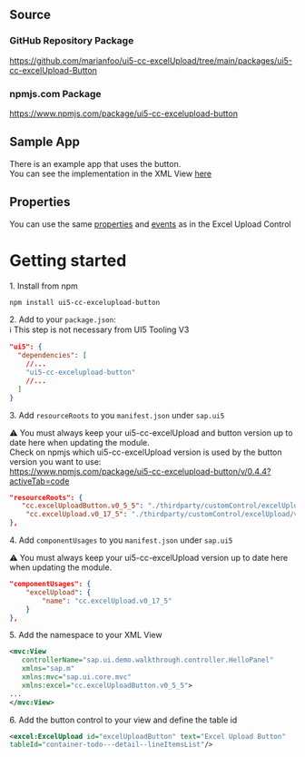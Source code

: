 ## Source

### GitHub Repository Package
https://github.com/marianfoo/ui5-cc-excelUpload/tree/main/packages/ui5-cc-excelUpload-Button

### npmjs.com Package

https://www.npmjs.com/package/ui5-cc-excelupload-button

## Sample App

There is an example app that uses the button.  
You can see the implementation in the XML View [here](https://github.com/marianfoo/ui5-cc-excelUpload/blob/d4f841329cb36d3b35371f0fdc3c06ed78fb2a92/examples/packages/ordersv2freestylenondraft/webapp/view/Detail.view.xml#L12)

## Properties

You can use the same [properties](Configuration.md) and [events](Events.md) as in the Excel Upload Control

# Getting started

1\. Install from npm

```sh
npm install ui5-cc-excelupload-button
```

2\.  Add to your `package.json`:  
:information_source: This step is not necessary from UI5 Tooling V3

````json
"ui5": {
  "dependencies": [
    //...
    "ui5-cc-excelupload-button"
    //...
  ]
}
````

3\. Add `resourceRoots` to you `manifest.json` under `sap.ui5`
   
⚠️ You must always keep your ui5-cc-excelUpload and button version up to date here when updating the module.  
Check on npmjs which ui5-cc-excelUpload version is used by the button version you want to use:   
https://www.npmjs.com/package/ui5-cc-excelupload-button/v/0.4.4?activeTab=code

````json
"resourceRoots": {
   "cc.excelUploadButton.v0_5_5": "./thirdparty/customControl/excelUploadButton/v0_5_5",
    "cc.excelUpload.v0_17_5": "./thirdparty/customControl/excelUpload/v0_17_5"
},
````

4\. Add `componentUsages` to you `manifest.json` under `sap.ui5`
   
⚠️ You must always keep your ui5-cc-excelUpload version up to date here when updating the module.

````json
"componentUsages": {
    "excelUpload": {
        "name": "cc.excelUpload.v0_17_5"
    }
},
````

5\. Add the namespace to your XML View

````xml
<mvc:View
   controllerName="sap.ui.demo.walkthrough.controller.HelloPanel"
   xmlns="sap.m"
   xmlns:mvc="sap.ui.core.mvc"
   xmlns:excel="cc.excelUploadButton.v0_5_5">
...
</mvc:View>
````

6\. Add the button control to your view and define the table id

````xml
<excel:ExcelUpload id="excelUploadButton" text="Excel Upload Button" 
tableId="container-todo---detail--lineItemsList"/>
````
